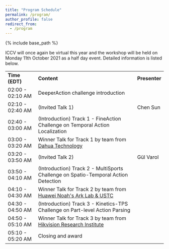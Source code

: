 ```yaml
---
title: "Program Schedule"
permalink: /program/
author_profile: false
redirect_from:
  - /program
---
```


{% include base_path %}

ICCV will once again be virtual this year and the workshop will be held on Monday 11th October 2021 as a half day event. Detailed information is listed below.

<table border=0px>
<tr>
  <td> <b>Time (EDT)</b> </td>
  <td> <b>Content</b> </td>
  <td> <b>Presenter</b> </td>
</tr>
<tr>
  <td> 02:00 - 02:10 AM</td>
  <td> DeeperAction challenge introduction </td>
  <td>  </td>
</tr>
<tr>
  <td> 02:10 - 02:40 AM</td>
  <td> (Invited Talk 1) </td>
  <td> Chen Sun </td>
</tr>
<tr>
  <td> 02:40 - 03:00 AM</td>
  <td> (Introduction) Track 1 - FineAction Challenge on Temporal Action Localization </td>
  <td>  </td>
</tr>
<tr>
  <td> 03:00 - 03:20 AM</td>
  <td> Winner Talk for Track 1 by team from <u>Dahua Technology</u> </td>
  <td>  </td>
</tr>
<tr>
  <td> 03:20 - 03:50 AM</td>
  <td> (Invited Talk 2) </td>
  <td> Gül Varol </td>
</tr>
<tr>
  <td> 03:50 - 04:10 AM</td>
  <td> (Introduction) Track 2 - MultiSports Challenge on Spatio-Temporal Action Detection </td>
  <td>  </td>
</tr>
<tr>
  <td> 04:10 - 04:30 AM</td>
  <td> Winner Talk for Track 2 by team from <u>Huawei Noah's Ark Lab & USTC</u></td>
  <td>  </td>
</tr>
<tr>
  <td> 04:30 - 04:50 AM</td>
  <td> (Introduction) Track 3 - Kinetics-TPS Challenge on Part-level Action Parsing </td>
  <td>  </td>
</tr>
<tr>
  <td> 04:50 - 05:10 AM</td>
  <td> Winner Talk for Track 3 by team from <u>Hikvision Research Institute</u> </td>
  <td>  </td>
</tr>
<tr>
  <td> 05:10 - 05:20 AM</td>
  <td> Closing and award </td>
  <td>  </td>
</tr>
</table>